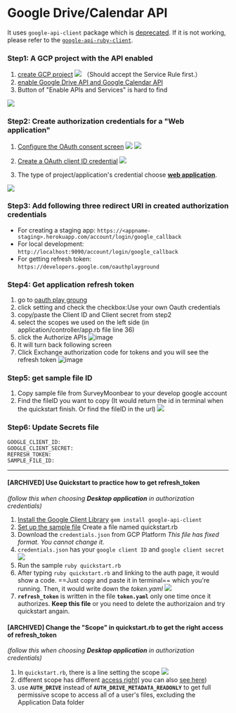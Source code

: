 # Google Drive/Calendar API

It uses `google-api-client` package which is [deprecated](https://github.com/googleapis/google-api-ruby-client/blob/master/google-api-client/OVERVIEW.md). If it is not working, please refer to the [`google-api-ruby-client`](https://github.com/googleapis/google-api-ruby-client).

### Step1: A GCP project with the API enabled

1. [create GCP project](https://developers.google.com/workspace/guides/create-project#create_a_new_google_cloud_platform_gcp_project)
![](https://i.imgur.com/qiTpYxr.png) （Should accept the Service Rule first.）
1. [enable Google Drive API and Google Calendar API](https://developers.google.com/workspace/guides/create-project#enable-api)
2. Button of "Enable APIs and Services" is hard to find 

![](https://i.imgur.com/TvlpLUG.png)

### Step2: Create authorization credentials for a "Web application"

1. [Configure the OAuth consent screen](https://developers.google.com/workspace/guides/create-credentials#configure_the_oauth_consent_screen)
![](https://i.imgur.com/EIAiE6B.png)
![](https://i.imgur.com/D4RKh2p.png)
2. [Create a OAuth client ID credential](https://developers.google.com/workspace/guides/create-credentials#create_a_oauth_client_id_credential)
![](https://i.imgur.com/Kh9upsX.png)

3. The type of project/application's credential choose **[web application](https://developers.google.com/workspace/guides/create-credentials)**.

![](https://i.imgur.com/p32SJ7V.png)

### Step3: Add following three redirect URI in created authorization credentials
* For creating a staging app: `https://<appname-staging>.herokuapp.com/account/login/google_callback`
* For local development: `http://localhost:9090/account/login/google_callback`
* For getting refresh token: `https://developers.google.com/oauthplayground`

### Step4: Get application refresh token
1. go to [oauth play groung](https://developers.google.com/oauthplayground)
2. click setting and check the checkbox:Use your own Oauth credentials
3. copy/paste the Client ID and Client secret from step2
4. select the scopes we used on the left side (in application/controller/app.rb file line 36)
5. click the Authorize APIs
  ![image](https://user-images.githubusercontent.com/44396169/170173450-5d96396c-9e67-419b-af54-670a615e2dc9.png)
6. It will turn back following screen
7. Click Exchange authorization code for tokens and you will see the refresh token
![image](https://user-images.githubusercontent.com/44396169/170173908-4cfdc142-30ec-42ee-a103-de221ed72a47.png)

### Step5: get sample file ID
1. Copy sample file from SurveyMoonbear to your develop google account
2. Find the fileID you want to copy (It would return the id in terminal when the quickstart finish. Or find the fileID in the url) 
  ![](https://i.imgur.com/6klEd4v.png)

### Step6: Update Secrets file

```
GOOGLE_CLIENT_ID: 
GOOGLE_CLIENT_SECRET: 
REFRESH_TOKEN: 
SAMPLE_FILE_ID: 
```

---
#### [ARCHIVED] Use Quickstart to practice how to get refresh_token
*(follow this when choosing **Desktop application** in authorization credentials)*
1. [Install the Google Client Library](https://developers.google.com/drive/api/v3/quickstart/ruby?hl=en#step\_1\_install_the_google_client_library) `gem install google-api-client`
2. [Set up the sample file](https://developers.google.com/drive/api/v3/quickstart/ruby?hl=en#step\_2\_set_up_the_sample) Create a file named quickstart.rb
3. Download the `credentials.json` from GCP Platform _This file has fixed format. You cannot change it._ 
4. `credentials.json` has your `google client ID` and `google client secret` ![](https://i.imgur.com/jwiatwg.png)
5. Run the sample `ruby quickstart.rb`
6. After typing `ruby quickstart.rb` and linking to the auth page, it would show a code. ==Just copy and paste it in terminal== which you're running. Then, it would write down the _token.yaml_ ![](https://i.imgur.com/uRJN6Fw.png)
7. **`refresh_token`** is written in the file **`token.yaml`** only one time once it authorizes. **Keep this file** or you need to delete the authorizaion and try quickstart angain.

#### [ARCHIVED] Change the "Scope" in quickstart.rb to get the right access of refresh_token
*(follow this when choosing **Desktop application** in authorization credentials)*
1. In `quickstart.rb`, there is a line setting the scope
  ![](https://i.imgur.com/V0pYaZc.png)
2. different scope has different [access right](https://developers.google.com/drive/api/v3/about-auth)( you can also [see here](https://googleapis.dev/ruby/google-api-client/latest/Google/Apis/DriveV3.html))
3. use **`AUTH_DRIVE`** instead of **`AUTH_DRIVE_METADATA_READONLY`** to get full permissive scope to access all of a user's files, excluding the Application Data folder
